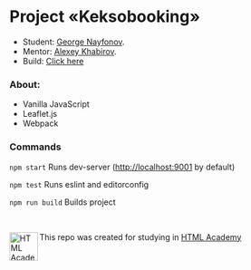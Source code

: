 # Project «Keksobooking»

* Student: [George Nayfonov](https://github.com/greco-code).
* Mentor: [Alexey Khabirov](https://github.com/Finnko).
* Build: [Click here](https://keksobooking-online.netlify.app)



### About:
- Vanilla JavaScript
- Leaflet.js
- Webpack

### Commands

`npm start`
Runs dev-server ([http://localhost:9001](http://localhost:9001) by default)

`npm test`
Runs eslint and editorconfig

`npm run build`
Builds project

<br>

<a href="https://htmlacademy.ru/intensive/javascript"><img align="left" width="50" height="50" alt="HTML Academy" src="https://up.htmlacademy.ru/static/img/intensive/javascript/logo-for-github-2.png"></a>

This repo was created for studying in [HTML Academy](https://htmlacademy.ru/intensive/javascript)
